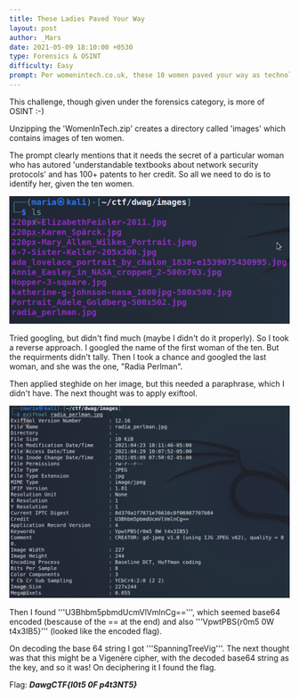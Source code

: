 ```yaml
---
title: These Ladies Paved Your Way
layout: post
author: _Mars
date: 2021-05-09 18:10:00 +0530
type: Forensics & OSINT
difficulty: Easy
prompt: Per womenintech.co.uk, these 10 women paved your way as technologists. One of them holds more than 100 issued patents and is known for writing understandable textbooks about network security protocols. What other secrets does she hold?
---
```


This challenge, though given under the forensics category, is more of OSINT :-)

Unzipping the 'WomenInTech.zip' creates a directory called 'images' which contains images of ten women.

The prompt clearly mentions that it needs the secret of a particular woman who has autored 'understandable textbooks about network security protocols' and has 100+ patents to her credit. So all we need to do is to identify her, given the ten women.

![](/images/_Mars/Dawg1.png)


Tried googling, but didn't find much (maybe I didn't do it properly). So I took a reverse approach. I googled the name of the first woman of the ten. But the requirments didn't tally. Then I took a chance and googled the last woman, and she was the one, "Radia Perlman".

Then applied steghide on her image, but this needed a paraphrase, which I didn't have. The next thought was to apply exiftool.

![](/images/_Mars/Dawg2.png)


Then I found '''U3Bhbm5pbmdUcmVlVmlnCg==''', which seemed base64 encoded (bescause of the == at the end) and also '''VpwtPBS{r0m5 0W t4x3IB5}''' (looked like the encoded flag).

On decoding the base 64 string I got '''SpanningTreeVig'''. The next thought was that this might be a Vigenère cipher, with the decoded base64 string as the key, and so it was!
On deciphering it I found the flag.

Flag: ***DawgCTF{l0t5 0F p4t3NT5}***
